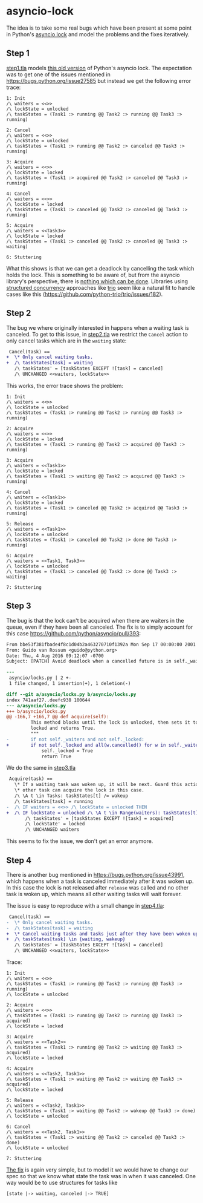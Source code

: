 # asyncio-lock

The idea is to take some real bugs which have been present at some point in
Python's [asyncio
lock](https://docs.python.org/3/library/asyncio-sync.html#lock) and model the
problems and the fixes iteratively.

## Step 1
[step1.tla](step1.tla) models [this old
version](https://github.com/python/asyncio/blob/27218fa/asyncio/locks.py#L89-L201)
of Python's asyncio lock. The expectation was to get one of the issues mentioned
in https://bugs.python.org/issue27585 but instead we get the following error
trace:
```tla
1: Init
/\ waiters = <<>>
/\ lockState = unlocked
/\ taskStates = (Task1 :> running @@ Task2 :> running @@ Task3 :> running)

2: Cancel
/\ waiters = <<>>
/\ lockState = unlocked
/\ taskStates = (Task1 :> running @@ Task2 :> canceled @@ Task3 :> running)

3: Acquire
/\ waiters = <<>>
/\ lockState = locked
/\ taskStates = (Task1 :> acquired @@ Task2 :> canceled @@ Task3 :> running)

4: Cancel
/\ waiters = <<>>
/\ lockState = locked
/\ taskStates = (Task1 :> canceled @@ Task2 :> canceled @@ Task3 :> running)

5: Acquire
/\ waiters = <<Task3>>
/\ lockState = locked
/\ taskStates = (Task1 :> canceled @@ Task2 :> canceled @@ Task3 :> waiting)

6: Stuttering
```

What this shows is that we can get a deadlock by cancelling the task which holds
the lock. This is something to be aware of, but from the asyncio library's
perspective, there is [nothing which can be
done](https://bugs.python.org/issue43991). Libraries using [structured
concurrency](https://vorpus.org/blog/notes-on-structured-concurrency-or-go-statement-considered-harmful/)
approaches like [trio](https://github.com/python-trio/trio) seem like a natural
fit to handle cases like this (https://github.com/python-trio/trio/issues/182).

## Step 2
The bug we where originally interested in happens when a waiting task is
canceled. To get to this issue, in [step2.tla](step2.tla) we restrict the
`Cancel` action to only cancel tasks which are in the `waiting` state:
```diff
 Cancel(task) ==
+  \* Only cancel waiting tasks.
+  /\ taskStates[task] = waiting
   /\ taskStates' = [taskStates EXCEPT ![task] = canceled]
   /\ UNCHANGED <<waiters, lockState>>
```
This works, the error trace shows the problem:
```tla
1: Init
/\ waiters = <<>>
/\ lockState = unlocked
/\ taskStates = (Task1 :> running @@ Task2 :> running @@ Task3 :> running)

2: Acquire
/\ waiters = <<>>
/\ lockState = locked
/\ taskStates = (Task1 :> running @@ Task2 :> acquired @@ Task3 :> running)

3: Acquire
/\ waiters = <<Task1>>
/\ lockState = locked
/\ taskStates = (Task1 :> waiting @@ Task2 :> acquired @@ Task3 :> running)

4: Cancel
/\ waiters = <<Task1>>
/\ lockState = locked
/\ taskStates = (Task1 :> canceled @@ Task2 :> acquired @@ Task3 :> running)

5: Release
/\ waiters = <<Task1>>
/\ lockState = unlocked
/\ taskStates = (Task1 :> canceled @@ Task2 :> done @@ Task3 :> running)

6: Acquire
/\ waiters = <<Task1, Task3>>
/\ lockState = unlocked
/\ taskStates = (Task1 :> canceled @@ Task2 :> done @@ Task3 :> waiting)

7: Stuttering
```

## Step 3
The bug is that the lock can't be acquired when there are waiters in the queue,
even if they have been all canceled. The fix is to simply account for this case
https://github.com/python/asyncio/pull/393:
```diff
From bbe53f381fbade4f8c1d04b2a463270710f1392a Mon Sep 17 00:00:00 2001
From: Guido van Rossum <guido@python.org>
Date: Thu, 4 Aug 2016 09:12:07 -0700
Subject: [PATCH] Avoid deadlock when a cancelled future is in self._waiters.

---
 asyncio/locks.py | 2 +-
 1 file changed, 1 insertion(+), 1 deletion(-)

diff --git a/asyncio/locks.py b/asyncio/locks.py
index 741aaf27..deefc938 100644
--- a/asyncio/locks.py
+++ b/asyncio/locks.py
@@ -166,7 +166,7 @@ def acquire(self):
         This method blocks until the lock is unlocked, then sets it to
         locked and returns True.
         """
-        if not self._waiters and not self._locked:
+        if not self._locked and all(w.cancelled() for w in self._waiters):
             self._locked = True
             return True
```

We do the same in [step3.tla](step3.tla)
```diff
 Acquire(task) ==
   \* If a waiting task was woken up, it will be next. Guard this action so that no
   \* other task can acquire the lock in this case.
   /\ \A t \in Tasks: taskStates[t] /= wakeup
   /\ taskStates[task] = running
-  /\ IF waiters = <<>> /\ lockState = unlocked THEN
+  /\ IF lockState = unlocked /\ \A t \in Range(waiters): taskStates[t] = canceled THEN
       /\ taskStates' = [taskStates EXCEPT ![task] = acquired]
       /\ lockState' = locked
       /\ UNCHANGED waiters
```
This seems to fix the issue, we don't get an error anymore.
## Step 4
There is another bug mentioned in https://bugs.python.org/issue43991, which
happens when a task is canceled immediately after it was woken up. In this case
the lock is not released after `release` was called and no other task is woken
up, which means all other waiting tasks will wait forever.

The issue is easy to reproduce with a small change in [step4.tla](step4.tla):
```diff
 Cancel(task) ==
-  \* Only cancel waiting tasks.
-  /\ taskStates[task] = waiting
+  \* Cancel waiting tasks and tasks just after they have been woken up.
+  /\ taskStates[task] \in {waiting, wakeup}
   /\ taskStates' = [taskStates EXCEPT ![task] = canceled]
   /\ UNCHANGED <<waiters, lockState>>
```

Trace:
```tla
1: Init
/\ waiters = <<>>
/\ taskStates = (Task1 :> running @@ Task2 :> running @@ Task3 :> running)
/\ lockState = unlocked

2: Acquire
/\ waiters = <<>>
/\ taskStates = (Task1 :> running @@ Task2 :> running @@ Task3 :> acquired)
/\ lockState = locked

3: Acquire
/\ waiters = <<Task2>>
/\ taskStates = (Task1 :> running @@ Task2 :> waiting @@ Task3 :> acquired)
/\ lockState = locked

4: Acquire
/\ waiters = <<Task2, Task1>>
/\ taskStates = (Task1 :> waiting @@ Task2 :> waiting @@ Task3 :> acquired)
/\ lockState = locked

5: Release
/\ waiters = <<Task2, Task1>>
/\ taskStates = (Task1 :> waiting @@ Task2 :> wakeup @@ Task3 :> done)
/\ lockState = unlocked

6: Cancel
/\ waiters = <<Task2, Task1>>
/\ taskStates = (Task1 :> waiting @@ Task2 :> canceled @@ Task3 :> done)
/\ lockState = unlocked

7: Stuttering
```

[The fix](https://github.com/python/asyncio/pull/467/files) is again very
simple, but to model it we would have to change our spec so that we know what
state the task was in when it was canceled. One way would be to use structures
for tasks like
```tla
[state |-> waiting, canceled |-> TRUE]
```
